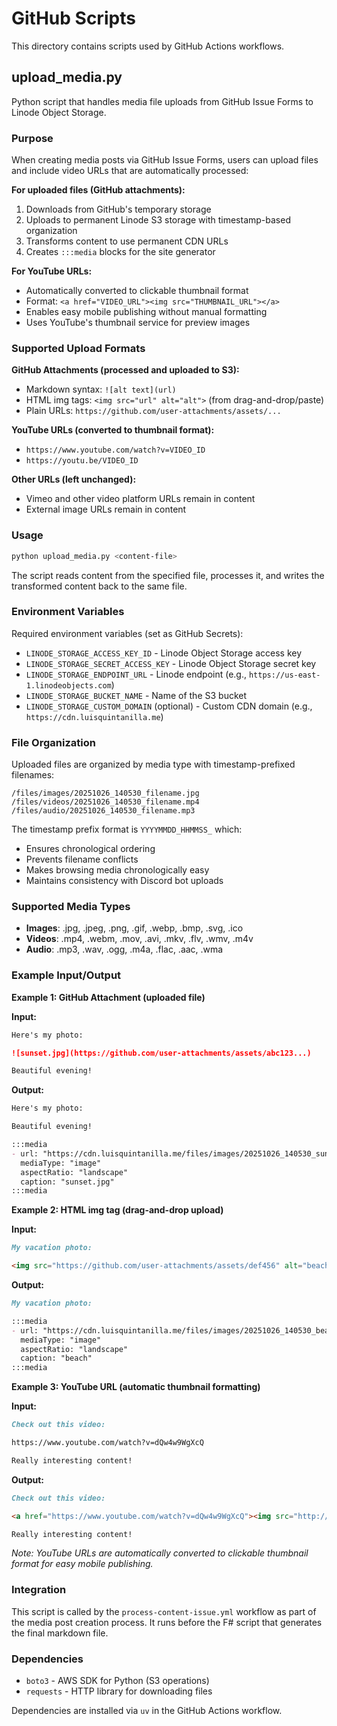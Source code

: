 # GitHub Scripts

This directory contains scripts used by GitHub Actions workflows.

## upload_media.py

Python script that handles media file uploads from GitHub Issue Forms to Linode Object Storage.

### Purpose

When creating media posts via GitHub Issue Forms, users can upload files and include video URLs that are automatically processed:

**For uploaded files (GitHub attachments):**
1. Downloads from GitHub's temporary storage
2. Uploads to permanent Linode S3 storage with timestamp-based organization
3. Transforms content to use permanent CDN URLs
4. Creates `:::media` blocks for the site generator

**For YouTube URLs:**
- Automatically converted to clickable thumbnail format
- Format: `<a href="VIDEO_URL"><img src="THUMBNAIL_URL"></a>`
- Enables easy mobile publishing without manual formatting
- Uses YouTube's thumbnail service for preview images

### Supported Upload Formats

**GitHub Attachments (processed and uploaded to S3):**
- Markdown syntax: `![alt text](url)`
- HTML img tags: `<img src="url" alt="alt">` (from drag-and-drop/paste)
- Plain URLs: `https://github.com/user-attachments/assets/...`

**YouTube URLs (converted to thumbnail format):**
- `https://www.youtube.com/watch?v=VIDEO_ID`
- `https://youtu.be/VIDEO_ID`

**Other URLs (left unchanged):**
- Vimeo and other video platform URLs remain in content
- External image URLs remain in content

### Usage

```bash
python upload_media.py <content-file>
```

The script reads content from the specified file, processes it, and writes the transformed content back to the same file.

### Environment Variables

Required environment variables (set as GitHub Secrets):

- `LINODE_STORAGE_ACCESS_KEY_ID` - Linode Object Storage access key
- `LINODE_STORAGE_SECRET_ACCESS_KEY` - Linode Object Storage secret key
- `LINODE_STORAGE_ENDPOINT_URL` - Linode endpoint (e.g., `https://us-east-1.linodeobjects.com`)
- `LINODE_STORAGE_BUCKET_NAME` - Name of the S3 bucket
- `LINODE_STORAGE_CUSTOM_DOMAIN` (optional) - Custom CDN domain (e.g., `https://cdn.luisquintanilla.me`)

### File Organization

Uploaded files are organized by media type with timestamp-prefixed filenames:

```
/files/images/20251026_140530_filename.jpg
/files/videos/20251026_140530_filename.mp4
/files/audio/20251026_140530_filename.mp3
```

The timestamp prefix format is `YYYYMMDD_HHMMSS_` which:
- Ensures chronological ordering
- Prevents filename conflicts
- Makes browsing media chronologically easy
- Maintains consistency with Discord bot uploads

### Supported Media Types

- **Images**: .jpg, .jpeg, .png, .gif, .webp, .bmp, .svg, .ico
- **Videos**: .mp4, .webm, .mov, .avi, .mkv, .flv, .wmv, .m4v
- **Audio**: .mp3, .wav, .ogg, .m4a, .flac, .aac, .wma

### Example Input/Output

**Example 1: GitHub Attachment (uploaded file)**

**Input:**
```markdown
Here's my photo:

![sunset.jpg](https://github.com/user-attachments/assets/abc123...)

Beautiful evening!
```

**Output:**
```markdown
Here's my photo:

Beautiful evening!

:::media
- url: "https://cdn.luisquintanilla.me/files/images/20251026_140530_sunset.jpg"
  mediaType: "image"
  aspectRatio: "landscape"
  caption: "sunset.jpg"
:::media
```

**Example 2: HTML img tag (drag-and-drop upload)**

**Input:**
```markdown
My vacation photo:

<img src="https://github.com/user-attachments/assets/def456" alt="beach">
```

**Output:**
```markdown
My vacation photo:

:::media
- url: "https://cdn.luisquintanilla.me/files/images/20251026_140530_beach.jpg"
  mediaType: "image"
  aspectRatio: "landscape"
  caption: "beach"
:::media
```

**Example 3: YouTube URL (automatic thumbnail formatting)**

**Input:**
```markdown
Check out this video:

https://www.youtube.com/watch?v=dQw4w9WgXcQ

Really interesting content!
```

**Output:**
```markdown
Check out this video:

<a href="https://www.youtube.com/watch?v=dQw4w9WgXcQ"><img src="http://img.youtube.com/vi/dQw4w9WgXcQ/0.jpg"></a>

Really interesting content!
```

*Note: YouTube URLs are automatically converted to clickable thumbnail format for easy mobile publishing.*

### Integration

This script is called by the `process-content-issue.yml` workflow as part of the media post creation process. It runs before the F# script that generates the final markdown file.

### Dependencies

- `boto3` - AWS SDK for Python (S3 operations)
- `requests` - HTTP library for downloading files

Dependencies are installed via `uv` in the GitHub Actions workflow.
